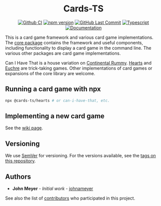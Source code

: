 <h1 align="center">Cards-TS</h1>
<div align="center">

[![Github CI](https://img.shields.io/github/actions/workflow/status/johnameyer/cards-ts/ci.yml?logo=github)](https://github.com/johnameyer/cards-ts/actions)
[![npm version](https://img.shields.io/npm/v/@cards-ts/core?logo=npm)](https://www.npmjs.com/package/@cards-ts/core)
[![GitHub Last Commit](https://img.shields.io/github/last-commit/johnameyer/cards-ts?logo=github)](https://github.com/johnameyer/cards-ts)
[![Typescript](https://img.shields.io/github/languages/top/johnameyer/cards-ts?logo=typescript)]()
[![Documentation](https://img.shields.io/static/v1?label=docs&message=hosted&color=informational&logo=typescript)](https://johnameyer.github.io/cards-ts)
</div>

This is a card game framework and various card game implementations. The [core package](https://github.com/johnameyer/cards-ts/tree/master/src/core) contains the framework and useful components, including functionality to display a card game in the command line. The various other packages are card game implementations.

Can I Have That is a house variation on [Continental Rummy](https://en.wikipedia.org/wiki/Continental_Rummy).
[Hearts](https://en.wikipedia.org/wiki/Hearts_(card_game)) and [Euchre](https://en.wikipedia.org/wiki/Euchre) are trick-taking games.
Other implementations of card games or expansions of the core library are welcome.

## Running a card game with npx

```bash
npx @cards-ts/hearts # or can-i-have-that, etc.
```

## Implementing a new card game

See the [wiki page](./wiki/implementing-new-games.md).

## Versioning

We use [SemVer](http://semver.org/) for versioning. For the versions available, see the [tags on this repository](https://github.com/johnameyer/cards-ts/tags).

## Authors

* **John Meyer** - *Initial work* - [johnameyer](https://github.com/johnameyer)

See also the list of [contributors](https://github.com/johnameyer/cards-ts/contributors) who participated in this project.

